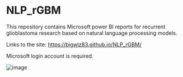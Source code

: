 # NLP_rGBM
This repository contains Microsoft power BI reports for recurrent glioblastoma research based on natural language processing models.

Links to the site: https://bigwiz83.github.io/NLP_rGBM/

Microsoft login account is required.

![image](https://user-images.githubusercontent.com/22975695/132434660-165470c7-699d-441f-a1a9-3e594cdadff1.png)

